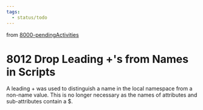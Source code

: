 ```yaml
---
tags:
  - status/todo
---
```

from [8000-pendingActivities](8000-pendingActivities.md)
# 8012 Drop Leading +'s from Names in Scripts
A leading + was used to distinguish a name in the local namespace from a non-name  value. This is no longer necessary as the names of attributes and sub-attributes contain a $.